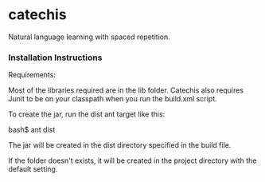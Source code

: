 catechis
========

Natural language learning with spaced repetition.

### Installation Instructions ###

Requirements:

Most of the libraries required are in the lib folder.
Catechis also requires Junit to be on your classpath when you run the build.xml script.

To create the jar, run the dist ant target like this:

bash$ ant dist

The jar will be created in the dist directory specified in the build file.

<property name="dist.dir" location="dist"/>

If the folder doesn't exists, it will be created in the project directory with the default setting.
